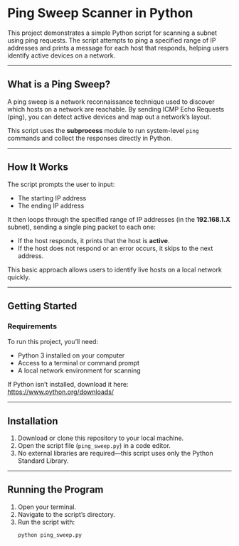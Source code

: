 # Ping Sweep Scanner in Python

This project demonstrates a simple Python script for scanning a subnet using ping requests. The script attempts to ping a specified range of IP addresses and prints a message for each host that responds, helping users identify active devices on a network.

---

## What is a Ping Sweep?

A ping sweep is a network reconnaissance technique used to discover which hosts on a network are reachable. By sending ICMP Echo Requests (ping), you can detect active devices and map out a network’s layout.

This script uses the **subprocess** module to run system-level `ping` commands and collect the responses directly in Python.

---

## How It Works

The script prompts the user to input:

- The starting IP address  
- The ending IP address  

It then loops through the specified range of IP addresses (in the **192.168.1.X** subnet), sending a single ping packet to each one:

- If the host responds, it prints that the host is **active**.  
- If the host does not respond or an error occurs, it skips to the next address.

This basic approach allows users to identify live hosts on a local network quickly.

---

## Getting Started

### Requirements

To run this project, you’ll need:

- Python 3 installed on your computer  
- Access to a terminal or command prompt  
- A local network environment for scanning  

If Python isn’t installed, download it here:  
https://www.python.org/downloads/

---

## Installation

1. Download or clone this repository to your local machine.  
2. Open the script file (`ping_sweep.py`) in a code editor.  
3. No external libraries are required—this script uses only the Python Standard Library.

---

## Running the Program

1. Open your terminal.  
2. Navigate to the script’s directory.  
3. Run the script with:  
   ```bash
   python ping_sweep.py
